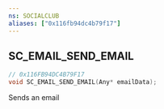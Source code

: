 ```yaml
---
ns: SOCIALCLUB
aliases: ["0x116fb94dc4b79f17"]
---
```

## SC_EMAIL_SEND_EMAIL

```c
// 0x116FB94DC4B79F17
void SC_EMAIL_SEND_EMAIL(Any* emailData);
```

Sends an email

